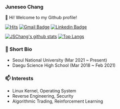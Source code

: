 ### Juneseo Chang

👋 Hi! Welcome to my Github profile!

[![Hits](https://hits.seeyoufarm.com/api/count/incr/badge.svg?url=https%3A%2F%2Fgithub.com%2FutilForever)](https://github.com/utilForever)
[![Gmail Badge](https://img.shields.io/badge/-Gmail-d14836?style=flat-square&logo=Gmail&logoColor=white&link=mailto:jschang0215@snu.ac.kr)](mailto:jschang0215@snu.ac.kr)
[![Linkedin Badge](https://img.shields.io/badge/-LinkedIn-blue?style=flat-square&logo=Linkedin&logoColor=white&link=https://www.linkedin.com/in/juneseo-chang-477670180/)](https://www.linkedin.com/in/juneseo-chang-477670180/)

[![JSChang's github stats](https://github-readme-stats.vercel.app/api?username=jschang0215&show_icons=true&theme=dracula)](https://github.com/jschang0215)
[![Top Langs](https://github-readme-stats.vercel.app/api/top-langs/?username=jschang0215&layout=compact&langs_count=8&theme=dracula)](https://github.com/jschang0215)

### 🔭 Short Bio
- Seoul National University (Mar 2021 ~ Present)
- Daegu Science High School (Mar 2018 ~ Feb 2021)

### 📫 Interests
- Linux Kernel, Operating System
- Reverse Engineering, Security
- Algorithmic Trading, Reinforcement Learning
